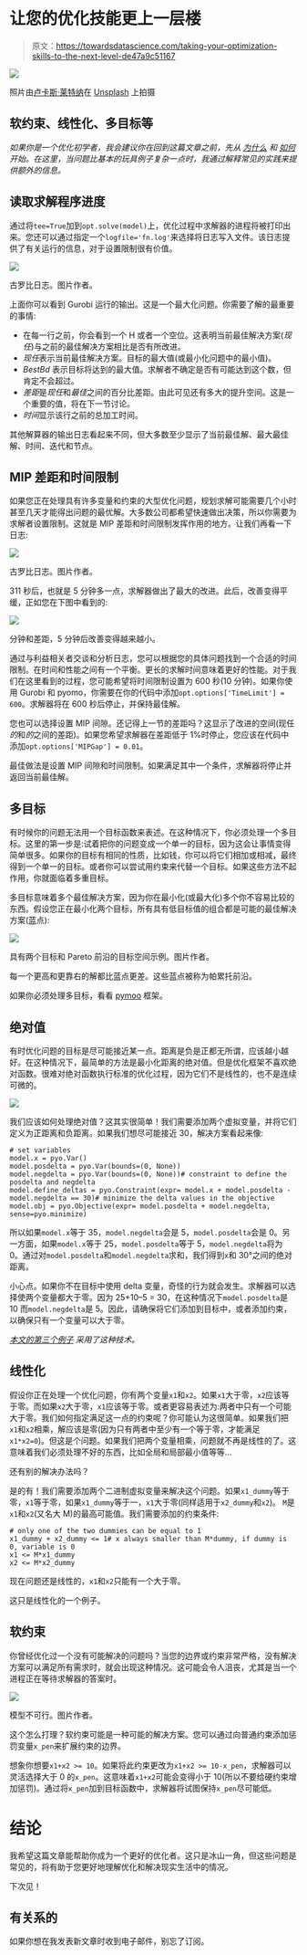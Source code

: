# 让您的优化技能更上一层楼

> 原文：<https://towardsdatascience.com/taking-your-optimization-skills-to-the-next-level-de47a9c51167>

![](img/7af9802099f46fa816b99f7ce59a770e.png)

照片由[卢卡斯·莱特纳](https://unsplash.com/@lukasleitner?utm_source=medium&utm_medium=referral)在 [Unsplash](https://unsplash.com?utm_source=medium&utm_medium=referral) 上拍摄

## **软约束、线性化、多目标等**

*如果你是一个优化初学者，我会建议你在回到这篇文章之前，先从* [*为什么*](https://hennie-de-harder.medium.com/why-every-data-scientist-should-learn-mathematical-optimization-3ac102663456) *和* [*如何*](https://hennie-de-harder.medium.com/how-to-handle-optimization-problems-daf97b3c248c) *开始。在这里，当问题比基本的玩具例子复杂一点时，我通过解释常见的实践来提供额外的信息。*

## 读取求解程序进度

通过将`tee=True`加到`opt.solve(model)`上，优化过程中求解器的进程将被打印出来。您还可以通过指定一个`logfile='fn.log'`来选择将日志写入文件。该日志提供了有关运行的信息，对于设置限制很有价值。

![](img/0a92ba1d2b3bb45d2ff31ec4c76ce9d3.png)

古罗比日志。图片作者。

上面你可以看到 Gurobi 运行的输出。这是一个最大化问题。你需要了解的最重要的事情:

*   在每一行之前，你会看到一个 H 或者一个空位。这表明当前最佳解决方案(*现任*)与之前的最佳解决方案相比是否有所改进。
*   *现任*表示当前最佳解决方案。目标的最大值(或最小化问题中的最小值)。
*   *BestBd* 表示目标将达到的最大值。求解者不确定是否有可能达到这个数，但肯定不会超过。
*   *差距*是*现任*和*最佳*之间的百分比差距。由此可见还有多大的提升空间。这是一个重要的值，将在下一节讨论。
*   *时间*显示该行之前的总加工时间。

其他解算器的输出日志看起来不同，但大多数至少显示了当前最佳解、最大最佳解、时间、迭代和节点。

## MIP 差距和时间限制

如果您正在处理具有许多变量和约束的大型优化问题，规划求解可能需要几个小时甚至几天才能得出问题的最优解。大多数公司都希望快速做出决策，所以你需要为求解者设置限制。这就是 MIP 差距和时间限制发挥作用的地方。让我们再看一下日志:

![](img/0a92ba1d2b3bb45d2ff31ec4c76ce9d3.png)

古罗比日志。图片作者。

311 秒后，也就是 5 分钟多一点，求解器做出了最大的改进。此后，改善变得平缓，正如您在下图中看到的:

![](img/7f3a14500d4e06e66e7da1af04ab5437.png)

分钟和差距，5 分钟后改善变得越来越小。

通过与利益相关者交谈和分析日志，您可以根据您的具体问题找到一个合适的时间限制。在时间和性能之间有一个平衡。更长的求解时间意味着更好的性能。对于我们在这里看到的过程，您可能希望将时间限制设置为 600 秒(10 分钟)。如果你使用 Gurobi 和 pyomo，你需要在你的代码中添加`opt.options['TimeLimit'] = 600`。求解器将在 600 秒后停止，并保持最佳解。

您也可以选择设置 MIP 间隙。还记得上一节的差距吗？这显示了改进的空间(现任*的*和*的*之间的差距)。如果您希望求解器在差距低于 1%时停止，您应该在代码中添加`opt.options['MIPGap'] = 0.01`。

最佳做法是设置 MIP 间隙和时间限制。如果满足其中一个条件，求解器将停止并返回当前最佳解。

## 多目标

有时候你的问题无法用一个目标函数来表述。在这种情况下，你必须处理一个多目标。这里的第一步是:试着把你的问题变成一个单一的目标，因为这会让事情变得简单很多。如果你的目标有相同的性质，比如钱，你可以将它们相加或相减，最终得到一个单一的目标。或者你可以尝试用约束来代替一个目标。如果这些方法不起作用，你就面临着多重目标。

多目标意味着多个最佳解决方案，因为你在最小化(或最大化)多个你不容易比较的东西。假设您正在最小化两个目标，所有具有低目标值的组合都是可能的最佳解决方案(蓝点):

![](img/d1c82abe979dfbe38ecdfc7c102ff57d.png)

具有两个目标和 Pareto 前沿的目标空间示例。图片作者。

每一个更高和更靠右的解都比蓝点更差。这些蓝点被称为帕累托前沿。

如果你必须处理多目标，看看 [pymoo](https://pymoo.org/algorithms/moo/nsga2.html) 框架。

## 绝对值

有时优化问题的目标是尽可能接近某一点。距离是负是正都无所谓，应该越小越好。在这种情况下，最简单的方法是最小化距离的绝对值。但是优化框架不喜欢绝对函数。很难对绝对函数执行标准的优化过程，因为它们不是线性的，也不是连续可微的。

![](img/f72dc5f5d040ab2c2ff31435c9119a28.png)

我们应该如何处理绝对值？这其实很简单！我们需要添加两个虚拟变量，并将它们定义为正距离和负距离。如果我们想尽可能接近 30，解决方案看起来像:

```
# set variables
model.x = pyo.Var()
model.posdelta = pyo.Var(bounds=(0, None))
model.negdelta = pyo.Var(bounds=(0, None))# constraint to define the posdelta and negdelta
model.define_deltas = pyo.Constraint(expr= model.x + model.posdelta - model.negdelta == 30)# minimize the delta values in the objective
model.obj = pyo.Objective(expr= model.posdelta + model.negdelta, sense=pyo.minimize)
```

所以如果`model.x`等于 35，`model.negdelta`会是 5，`model.posdelta`会是 0。另一方面，如果`model.x`等于 25，`model.posdelta`等于 5，`model.negdelta`将为 0。通过对`model.posdelta`和`model.negdelta`求和，我们得到`x`和 30°之间的绝对距离。

小心点。如果你不在目标中使用 delta 变量，奇怪的行为就会发生。求解器可以选择使两个变量都大于零。因为 25+10–5 = 30，在这种情况下`model.posdelta`是 10 而`model.negdelta`是 5。因此，请确保将它们添加到目标中，或者添加约束，以确保只有一个变量可以大于零。

[*本文的第三个例子*](https://hennie-de-harder.medium.com/how-to-handle-optimization-problems-daf97b3c248c) *采用了这种技术。*

## 线性化

假设你正在处理一个优化问题，你有两个变量`x1`和`x2`。如果`x1`大于零，`x2`应该等于零。而如果`x2`大于零，`x1`应该等于零。或者更容易表述为:两者中只有一个可能大于零。我们如何指定满足这一点的约束呢？你可能认为这很简单。如果我们把`x1`和`x2`相乘，解应该是零(因为只有两者中至少有一个等于零，才能满足`x1*x2=0`)。但这是个问题。如果我们把两个变量相乘，问题就不再是线性的了。这意味着我们必须处理不好的东西，比如全局和局部最小值等等…

还有别的解决办法吗？

是的有！我们需要添加两个二进制虚拟变量来解决这个问题。如果`x1_dummy`等于零，`x1`等于零，如果`x1_dummy`等于一，`x1`大于零(同样适用于`x2_dummy`和`x2`)。
`M`是`x1`和`x2`(又名大 M)的最高可能值。我们需要添加的约束条件:

```
# only one of the two dummies can be equal to 1
x1_dummy + x2_dummy <= 1# x always smaller than M*dummy, if dummy is 0, variable is 0
x1 <= M*x1_dummy
x2 <= M*x2_dummy
```

现在问题还是线性的，`x1`和`x2`只能有一个大于零。

这只是线性化的一个例子。

## 软约束

你曾经优化过一个没有可能解决的问题吗？当您的边界或约束非常严格，没有解决方案可以满足所有需求时，就会出现这种情况。这可能会令人沮丧，尤其是当一个进程正在等待求解器的答案时。

![](img/5d81064f25675e3b1eeeecca0aa60809.png)

模型不可行。图片作者。

这个怎么打理？软约束可能是一种可能的解决方案。您可以通过向普通约束添加惩罚变量`x_pen`来扩展约束的边界。

想象你想要`x1+x2 >= 10`。如果将此约束更改为`x1+x2 >= 10-x_pen`，求解器可以灵活选择大于 0 的`x_pen`。这意味着`x1+x2`可能会变得小于 10(所以不要给硬约束增加惩罚)。通过将`x_pen`加到目标函数中，求解器将试图保持`x_pen`尽可能低。

# 结论

我希望这篇文章能帮助你成为一个更好的优化者。这只是冰山一角，但这些问题是常见的，将有助于您更好地理解优化和解决现实生活中的情况。

下次见！

## 有关系的

</why-every-data-scientist-should-learn-mathematical-optimization-3ac102663456>  </how-to-handle-optimization-problems-daf97b3c248c>  

如果你想在我发表新文章时收到电子邮件，别忘了订阅。